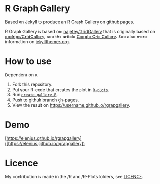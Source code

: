 R Graph Gallery
=========

Based on Jekyll to produce an R Graph Gallery on github pages.

R Graph Gallery is based on: [najetey/GridGallery](https://github.com/nadjetey/GridGallery) that is originally based on [codrips/GridGallery](https://github.com/codrops/GridGallery), see the article [Google Grid Gallery](http://tympanus.net/codrops/2014/03/21/google-grid-gallery/). See also more information on [jekyllthemes.org](http://jekyllthemes.org/themes/gridgallery/).

# How to use

Dependent on `R`.

  1. Fork this repository.
  2. Put your R-code that creates the plot in [`R-plots`](/R-plots). 
  3. Run [`create_gallery.R`](create_gallery.R).
  4. Push to github branch gh-pages.
  5. View the result on https://username.github.io/rgrapgallery.
  
# Demo

[https://elenius.github.io/rgrapgallery]([https://elenius.github.io/rgrapgallery])

# Licence

My contribution is made in the /R and /R-Plots folders, see [LICENCE](LICENCE).



